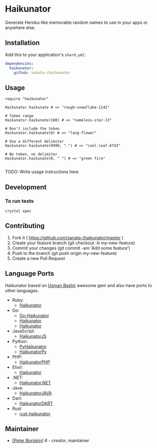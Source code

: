 # Haikunator

Generate Heroku-like memorable random names to use in your apps or anywhere else.


## Installation


Add this to your application's `shard.yml`:

```yaml
dependencies:
  haikunator:
    github: sanata-/haikunator
```


## Usage


```crystal
require "haikunator"

Haikunator.haikunate # => "rough-snowflake-1142"

# Token range
Haikunator.haikunate(100) # => "nameless-star-13"

# Don't include the token
Haikunator.haikunate(0) # => "long-flower"

# Use a different delimiter
Haikunator.haikunate(9999, ".") # => "cool.leaf.6743"

# No token, no delimiter
Haikunator.haikunate(0, " ") # => "green fire"


```


TODO: Write usage instructions here

## Development

### To run tests
`crystal spec`

## Contributing

1. Fork it ( https://github.com/sanata-/haikunator/master )
2. Create your feature branch (git checkout -b my-new-feature)
3. Commit your changes (git commit -am 'Add some feature')
4. Push to the branch (git push origin my-new-feature)
5. Create a new Pull Request

## Language Ports

Haikunator based on [Usman Bashir](https://github.com/usmanbashir) awesome gem and also have ports to other languages.

- Ruby:
  - [Haikunator](https://github.com/usmanbashir/haikunator)
- Go:
  - [Go-Haikunator](https://github.com/yelinaung/go-haikunator)
  - [Haikunator](https://github.com/gjohnson/haikunator)
  - [Haikunator](https://github.com/taion809/haikunator)
- JavaScript:
  - [HaikunatorJS](https://github.com/Atrox/haikunatorjs)
- Python:
  - [PyHaikunator](https://github.com/ferhatelmas/pyhaikunator)
  - [HaikunatorPy](https://github.com/Atrox/haikunatorpy)
- PHP:
  - [HaikunatorPHP](https://github.com/Atrox/haikunatorphp)
- Elixir:
  - [Haikunator](https://github.com/knrz/Haikunator)
- .NET:
  - [Haikunator.NET](https://github.com/Atrox/haikunator.net)
- Java:
  - [HaikunatorJAVA](https://github.com/Atrox/haikunatorjava)
- Dart:
  - [HaikunatorDART](https://github.com/Atrox/haikunatordart)
- Rust
  - [rust-haikunator](https://github.com/nishanths/rust-haikunator)


## Maintainer

- [[Peter Boriskin]](https://github.com/sanata-) # - creator, maintainer
